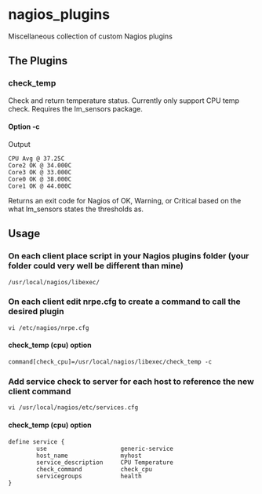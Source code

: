 # nagios_plugins
Miscellaneous collection of custom Nagios plugins

## The Plugins

### check_temp
Check and return temperature status. Currently only support CPU temp check. Requires the lm_sensors package.

#### Option -c
Output
```
CPU Avg @ 37.25C
Core2 OK @ 34.000C
Core3 OK @ 33.000C
Core0 OK @ 38.000C
Core1 OK @ 44.000C
```
Returns an exit code for Nagios of OK, Warning, or Critical based on the what lm_sensors states the thresholds as.

## Usage

### On each client place script in your Nagios plugins folder (your folder could very well be different than mine)
```
/usr/local/nagios/libexec/
```

### On each client edit nrpe.cfg to create a command to call the desired plugin
```
vi /etc/nagios/nrpe.cfg
```
#### check_temp (cpu) option
```
command[check_cpu]=/usr/local/nagios/libexec/check_temp -c
```

### Add service check to server for each host to reference the new client command
```
vi /usr/local/nagios/etc/services.cfg
```

#### check_temp (cpu) option
```
define service {
        use                     generic-service
        host_name               myhost
        service_description     CPU Temperature
        check_command           check_cpu
        servicegroups           health
}
```
